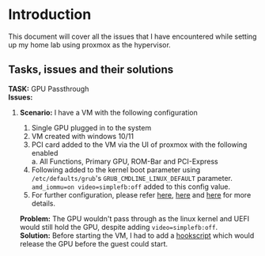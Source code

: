 # Introduction

This document will cover all the issues that I have encountered while setting up my home lab using proxmox as the hypervisor.


## Tasks, issues and their solutions

**TASK:** GPU Passthrough  
**Issues:**  
1. **Scenario:** I have a VM with the following configuration  
   1. Single GPU plugged in to the system
   2. VM created with windows 10/11
   3. PCI card added to the VM via the UI of proxmox with the following enabled  
      a. All Functions, Primary GPU, ROM-Bar and PCI-Express
   4. Following added to the kernel boot parameter using `/etc/defaults/grub`'s `GRUB_CMDLINE_LINUX_DEFAULT` parameter. `amd_iommu=on video=simplefb:off` added to this config value.
   5. For further configuration, please refer [here](https://pve.proxmox.com/pve-docs/pve-admin-guide.html#qm_pci_passthrough), [here](https://pve.proxmox.com/wiki/Pci_passthrough) and [here](https://forum.proxmox.com/threads/gpu-passthrough-issues-after-upgrade-to-7-2.109051/) for more details.  
    
   **Problem:** The GPU wouldn't pass through as the linux kernel and UEFI would still hold the GPU, despite adding `video=simplefb:off`.  
   **Solution:** Before starting the VM, I had to add a [hookscript](https://pve.proxmox.com/pve-docs/pve-admin-guide.html#_hookscripts) which would release the GPU before the guest could start.
